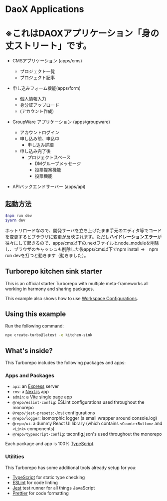# DaoX Applications
# ※これはDAOXアプリケーション「身の丈ストリート」です。

- CMSアプリケーション (apps/cms)
  - プロジェクト一覧
  - プロジェクト記事

- 申し込みフォーム機能(apps/form)
  - 個人情報入力
  - 身分証アップロード
  - (アカウント作成)

- GroupWare アプリケーション (apps/groupware)
  - アカウントログイン
  - 申し込み前、申込中
    - 申し込み詳細
  - 申し込み完了後
    - プロジェクトスペース
      - DMグループメッセージ
      - 投票提案機能
      - 投票機能

- APIバックエンドサーバー (apps/api)

## 起動方法

```sh
$npm run dev
$yarn dev
```

ホットリロードなので、開発サーバを立ち上げたまま手元のエディタ等でコードを変更するとブラウザに変更が反映されます。ただし**ハイドレーションエラー**が往々にして起きるので、apps/cms以下の.nextファイルとnode_moduleを削除し、ブラウザのキャッシュも削除した後apps/cms以下でnpm install →　npm run devを打つと動きます（動きました）。

## Turborepo kitchen sink starter

This is an official starter Turborepo with multiple meta-frameworks all working in harmony and sharing packages.

This example also shows how to use [Workspace Configurations](https://turbo.build/repo/docs/core-concepts/monorepos/configuring-workspaces).

## Using this example

Run the following command:

```sh
npx create-turbo@latest -e kitchen-sink
```

## What's inside?

This Turborepo includes the following packages and apps:

### Apps and Packages

- `api`: an [Express](https://expressjs.com/) server
- `cms`: a [Next.js](https://nextjs.org/) app
- `admin`: a [Vite](https://vitejs.dev/) single page app
- `@repo/eslint-config`: ESLint configurations used throughout the monorepo
- `@repo/jest-presets`: Jest configurations
- `@repo/logger`: isomorphic logger (a small wrapper around console.log)
- `@repo/ui`: a dummy React UI library (which contains `<CounterButton>` and `<Link>` components)
- `@repo/typescript-config`: tsconfig.json's used throughout the monorepo

Each package and app is 100% [TypeScript](https://www.typescriptlang.org/).

### Utilities

This Turborepo has some additional tools already setup for you:

- [TypeScript](https://www.typescriptlang.org/) for static type checking
- [ESLint](https://eslint.org/) for code linting
- [Jest](https://jestjs.io) test runner for all things JavaScript
- [Prettier](https://prettier.io) for code formatting

